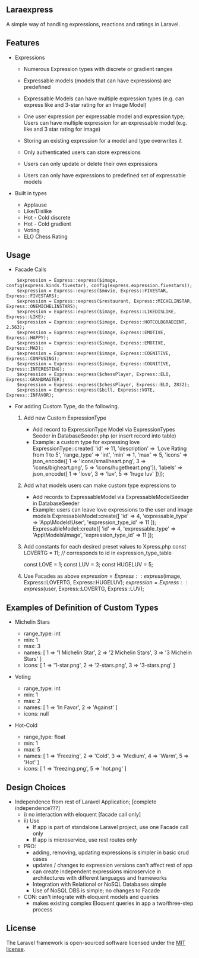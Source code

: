## Laraexpress

A simple way of handling expressions, reactions and ratings in Laravel.

## Features

- Expressions
    - Numerous Expression types with discrete or gradient ranges
    - Expressable models (models that can have expressions) are predefined
    - Expressable Models can have multiple expression types (e.g. can express like  and 3-star rating for an Image Model)
    - One user expression per expressable model and expression type; Users can have multiple expression for an expressable model (e.g. like and 3 star rating for image)
    - Storing an existing expression for a model and type overwrites it

    - Only authenticated users can store expressions
    - Users can only update or delete their own expressions
    - Users can only have expressions to predefined set of expressable models

- Built in types
    - Applause
    - Like/Dislike
    - Hot - Cold discrete
    - Hot - Cold gradient
    - Voting
    - ELO Chess Rating

## Usage
- Facade Calls

```
    $expression = Express::express($image, config(express.kinds.fivestar), config(express.expression.fivestars));
    $expression = Express::express($movie, Express::FIVESTAR, Express::FIVESTARS);
    $expression = Express::express($restaurant, Express::MICHELINSTAR, Express::ONEMICHELINSTARS);
    $expression = Express::express($image, Express::LIKEDISLIKE, Express::LIKE);
    $expression = Express::express($image, Express::HOTCOLDGRADIENT, 2.563);
    $expression = Express::express($image, Express::EMOTIVE, Express::HAPPY);
    $expression = Express::express($image, Express::EMOTIVE, Express::MAD);
    $expression = Express::express($image, Express::COGNITIVE, Express::CONFUSING);
    $expression = Express::express($image, Express::COGNITIVE, Express::INTERESTING);
    $expression = Express::express($chessPlayer, Express::ELO, Express::GRANDMASTER);
    $expression = Express::express($chessPlayer, Express::ELO, 2832);
    $expression = Express::express($bill, Express::VOTE, Express::INFAVOR);
```

- For adding Custom Type, do the following.
    1. Add new Custom ExpressionType
        - Add record to ExpressionType Model via ExpressionTypes Seeder in DatabaseSeeder.php (or insert record into table)
        - Example: a custom type for expressing love
            ExpressionType::create([ 
                'id' => 11, 'description' => 'Love Rating from 1 to 5',
                'range_type' => 'int', 'min' => 1, 'max' => 5,
                'icons' => json_encode([    1 => 'icons/smallheart.png', 3 => 'icons/bigheart.png', 5 => 'icons/hugetheart.png']),
                'labels' => json_encode([   1 => 'love',  3 => 'luv', 5 => 'huge luv' ])]);

    2. Add what models users can make custom type expressions to
        - Add records to ExpressableModel via ExpressableModelSeeder in DatabaseSeeder
        - Example: users can leave love expressions to the user and image models
            ExpressableModel::create([ 'id' => 4, 'expressable_type' => 'App\Models\User',   'expression_type_id' => 11 ]);
            ExpressableModel::create([ 'id' => 4, 'expressable_type' => 'App\Models\Image',  'expression_type_id' => 11 ]);

    3. Add constants for each desired preset values to Xpress.php
        const LOVERTG = 11;    // corresponds to id in expression_type_table

        const LOVE = 1;
        const LUV = 3;
        const HUGELUV = 5;

    4. Use Facades as above
        $expression = Express::express($image, Express::LOVERTG, Express::HUGELUV);
        $expression = Express::express($user,  Express::LOVERTG, Express::LUV);

## Examples of Definition of Custom Types

- Michelin Stars
    - range_type: int
    - min: 1
    - max: 3
    - names: [ 1 => '1 Michelin Star', 2 => '2 Michelin Stars', 3 => '3 Michelin Stars' ]
    - icons: [ 1 => '1-star.png', 2 => '2-stars.png', 3 => '3-stars.png' ]

- Voting
    - range_type: int
    - min: 1
    - max: 2
    - names: [ 1 => 'In Favor', 2 => 'Against' ]
    - icons: null

- Hot-Cold
    - range_type: float
    - min: 1
    - max: 5
    - names: [ 1 => 'Freezing', 2 => 'Cold', 3 => 'Medium', 4 => 'Warm', 5 => 'Hot' ]
    - icons: [ 1 => 'freezing.png', 5 => 'hot.png' ]

## Design Choices
- Independence from rest of Laravel Application; [complete independence???]
    - i) no interaction with eloquent [facade call only]
    - ii) Use
        - If app is part of standalone Laravel project, use one Facade call only
        - If app is microservice, use rest routes only
    - PRO:
        - adding, removing, updating expressions is simpler in basic crud cases
        - updates / changes to expression versions can't affect rest of app
        - can create independent expressions microservice in architectures with different languages and frameworks
        - Integration with Relational or NoSQL Databases simple
        - Use of NoSQL DBS is simple; no changes to Facade
    - CON: can't integrate with eloquent models and queries
        - makes existing complex Eloquent queries in app a two/three-step process


## License

The Laravel framework is open-sourced software licensed under the [MIT license](https://opensource.org/licenses/MIT).
